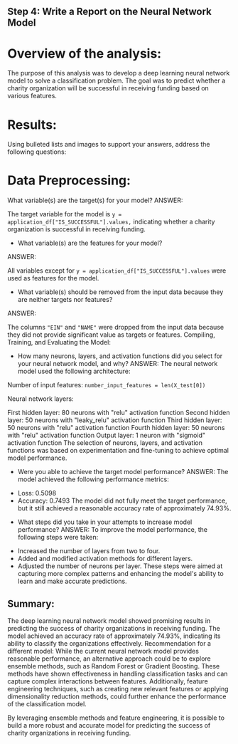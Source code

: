 ## Step 4: Write a Report on the Neural Network Model

# Overview of the analysis:

The purpose of this analysis was to develop a deep learning neural network model to solve a classification problem. The goal was to predict whether a charity organization will be successful in receiving funding based on various features.

# Results:
Using bulleted lists and images to support your answers, address the following questions:

# Data Preprocessing:
What variable(s) are the target(s) for your model?
ANSWER:

The target variable for the model is `y = application_df["IS_SUCCESSFUL"].values,` indicating whether a charity organization is successful in receiving funding.

- What variable(s) are the features for your model?

ANSWER:

All variables except for `y = application_df["IS_SUCCESSFUL"].values` were used as features for the model.

- What variable(s) should be removed from the input data because they are neither targets nor features?

ANSWER:

The columns `"EIN"` and `"NAME"` were dropped from the input data because they did not provide significant value as targets or features.
Compiling, Training, and Evaluating the Model:
- How many neurons, layers, and activation functions did you select for your neural network model, and why?
ANSWER:
The neural network model used the following architecture:

Number of input features: `number_input_features = len(X_test[0])`

Neural network layers:

First hidden layer: 80 neurons with "relu" activation function
Second hidden layer: 50 neurons with "leaky_relu" activation function
Third hidden layer: 50 neurons with "relu" activation function
Fourth hidden layer: 50 neurons with "relu" activation function
Output layer: 1 neuron with "sigmoid" activation function
The selection of neurons, layers, and activation functions was based on experimentation and fine-tuning to achieve optimal model performance.

- Were you able to achieve the target model performance?
ANSWER:
The model achieved the following performance metrics:

* Loss: 0.5098
* Accuracy: 0.7493
The model did not fully meet the target performance, but it still achieved a reasonable accuracy rate of approximately 74.93%.

- What steps did you take in your attempts to increase model performance?
ANSWER:
To improve the model performance, the following steps were taken:

* Increased the number of layers from two to four.
* Added and modified activation methods for different layers.
* Adjusted the number of neurons per layer.
These steps were aimed at capturing more complex patterns and enhancing the model's ability to learn and make accurate predictions.

## Summary:
The deep learning neural network model showed promising results in predicting the success of charity organizations in receiving funding. The model achieved an accuracy rate of approximately 74.93%, indicating its ability to classify the organizations effectively.
Recommendation for a different model:
While the current neural network model provides reasonable performance, an alternative approach could be to explore ensemble methods, such as Random Forest or Gradient Boosting. These methods have shown effectiveness in handling classification tasks and can capture complex interactions between features. Additionally, feature engineering techniques, such as creating new relevant features or applying dimensionality reduction methods, could further enhance the performance of the classification model.

By leveraging ensemble methods and feature engineering, it is possible to build a more robust and accurate model for predicting the success of charity organizations in receiving funding.
